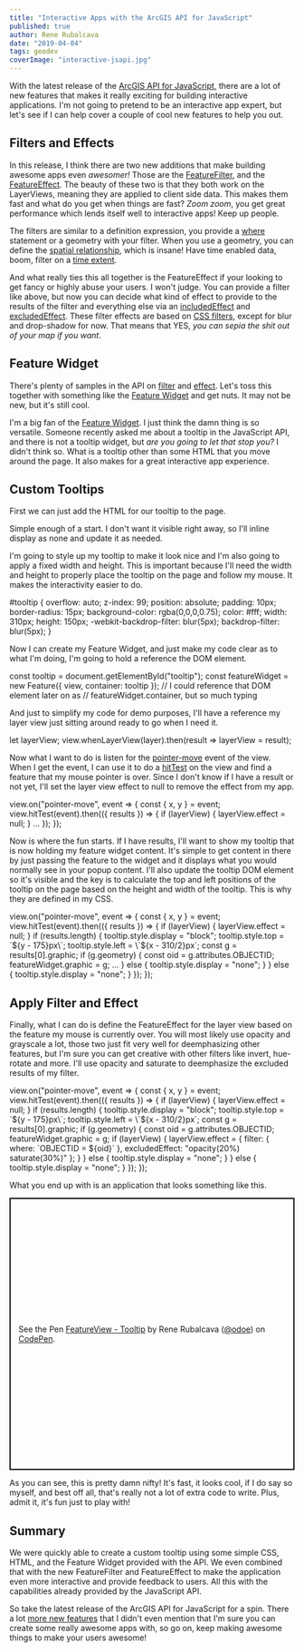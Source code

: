 ```yaml
---
title: "Interactive Apps with the ArcGIS API for JavaScript"
published: true
author: Rene Rubalcava
date: "2019-04-04"
tags: geodev
coverImage: "interactive-jsapi.jpg"
---
```


With the latest release of the [ArcGIS API for JavaScript](https://developers.arcgis.com/javascript/), there are a lot of new features that makes it really exciting for building interactive applications. I'm not going to pretend to be an interactive app expert, but let's see if I can help cover a couple of cool new features to help you out.

## Filters and Effects

In this release, I think there are two new additions that make building awesome apps even _awesomer!_ Those are the [FeatureFilter](https://developers.arcgis.com/javascript/latest/api-reference/esri-views-layers-support-FeatureFilter.html), and the [FeatureEffect](https://developers.arcgis.com/javascript/latest/api-reference/esri-views-layers-support-FeatureEffect.html). The beauty of these two is that they both work on the LayerViews, meaning they are applied to client side data. This makes them fast and what do you get when things are fast? _Zoom zoom_, you get great performance which lends itself well to interactive apps! Keep up people.

The filters are similar to a definition expression, you provide a [where](https://developers.arcgis.com/javascript/latest/api-reference/esri-views-layers-support-FeatureFilter.html#where) statement or a geometry with your filter. When you use a geometry, you can define the [spatial relationship](https://developers.arcgis.com/javascript/latest/api-reference/esri-views-layers-support-FeatureFilter.html#spatialRelationship), which is insane! Have time enabled data, boom, filter on a [time extent](https://developers.arcgis.com/javascript/latest/api-reference/esri-views-layers-support-FeatureFilter.html#timeExtent).

And what really ties this all together is the FeatureEffect if your looking to get fancy or highly abuse your users. I won't judge. You can provide a filter like above, but now you can decide what kind of effect to provide to the results of the filter and everything else via an [includedEffect](https://developers.arcgis.com/javascript/latest/api-reference/esri-views-layers-support-FeatureEffect.html#includedEffect) and [excludedEffect](https://developers.arcgis.com/javascript/latest/api-reference/esri-views-layers-support-FeatureEffect.html#excludedEffect). These filter effects are based on [CSS filters](https://developer.mozilla.org/en-US/docs/Web/CSS/filter), except for blur and drop-shadow for now. That means that YES, _you can sepia the shit out of your map if you want_.

## Feature Widget

There's plenty of samples in the API on [filter](https://developers.arcgis.com/javascript/latest/sample-code/?search=filter) and [effect](https://developers.arcgis.com/javascript/latest/sample-code/?search=effect). Let's toss this together with something like the [Feature Widget](https://developers.arcgis.com/javascript/latest/api-reference/esri-widgets-Feature.html) and get nuts. It may not be new, but it's still cool.

I'm a big fan of the [Feature Widget](https://odoe.net/blog/feature-widget-fun/). I just think the damn thing is so versatile. Someone recently asked me about a tooltip in the JavaScript API, and there is not a tooltip widget, but _are you going to let that stop you?_ I didn't think so. What is a tooltip other than some HTML that you move around the page. It also makes for a great interactive app experience.

## Custom Tooltips

First we can just add the HTML for our tooltip to the page.

<div id="tooltip" role="tooltip" style="display:none;"></div>
<div id="viewDiv"></div>

Simple enough of a start. I don't want it visible right away, so I'll inline display as none and update it as needed.

I'm going to style up my tooltip to make it look nice and I'm also going to apply a fixed width and height. This is important because I'll need the width and height to properly place the tooltip on the page and follow my mouse. It makes the interactivity easier to do.

#tooltip {
  overflow: auto;
  z-index: 99;
  position: absolute;
  padding: 10px;
  border-radius: 15px;
  background-color: rgba(0,0,0,0.75);
  color: #fff;
  width: 310px; 
  height: 150px;
  -webkit-backdrop-filter: blur(5px);
  backdrop-filter: blur(5px);
}

Now I can create my Feature Widget, and just make my code clear as to what I'm doing, I'm going to hold a reference the DOM element.

const tooltip = document.getElementById("tooltip");
const featureWidget = new Feature({ view, container: tooltip });
// I could reference that DOM element later on as
// featureWidget.container, but so much typing

And just to simplify my code for demo purposes, I'll have a reference my layer view just sitting around ready to go when I need it.

let layerView;
view.whenLayerView(layer).then(result => layerView = result);

Now what I want to do is listen for the [pointer-move](https://developers.arcgis.com/javascript/latest/api-reference/esri-views-MapView.html#event:pointer-move) event of the view. When I get the event, I can use it to do a [hitTest](https://developers.arcgis.com/javascript/latest/api-reference/esri-views-MapView.html#hitTest) on the view and find a feature that my mouse pointer is over. Since I don't know if I have a result or not yet, I'll set the layer view effect to null to remove the effect from my app.

view.on("pointer-move", event => {
  const { x, y } = event;
  view.hitTest(event).then(({ results }) => {
    if (layerView) {
      layerView.effect = null;
    }
    ...
  });
});

Now is where the fun starts. If I have results, I'll want to show my tooltip that is now holding my feature widget content. It's simple to get content in there by just passing the feature to the widget and it displays what you would normally see in your popup content. I'll also update the tooltip DOM element so it's visible and the key is to calculate the top and left positions of the tooltip on the page based on the height and width of the tooltip. This is why they are defined in my CSS.

view.on("pointer-move", event => {
  const { x, y } = event;
  view.hitTest(event).then(({ results }) => {
    if (layerView) {
      layerView.effect = null;
    }
    if (results.length) {
      tooltip.style.display = "block";
      tooltip.style.top = \`${y - 175}px\`;
      tooltip.style.left = \`${x - 310/2}px\`;
      const g = results[0].graphic;
      if (g.geometry) {
        const oid = g.attributes.OBJECTID;
        featureWidget.graphic = g;
        ...
      } else {
        tooltip.style.display = "none";
      }
    } else {
      tooltip.style.display = "none";
    }
  });
});

## Apply Filter and Effect

Finally, what I can do is define the FeatureEffect for the layer view based on the feature my mouse is currently over. You will most likely use opacity and grayscale a lot, those two just fit very well for deemphasizing other features, but I'm sure you can get creative with other filters like invert, hue-rotate and more. I'll use opacity and saturate to deemphasize the excluded results of my filter.

view.on("pointer-move", event => {
  const { x, y } = event;
  view.hitTest(event).then(({ results }) => {
    if (layerView) {
      layerView.effect = null;
    }
    if (results.length) {
      tooltip.style.display = "block";
      tooltip.style.top = \`${y - 175}px\`;
      tooltip.style.left = \`${x - 310/2}px\`;
      const g = results[0].graphic;
      if (g.geometry) {
        const oid = g.attributes.OBJECTID;
        featureWidget.graphic = g;
        if (layerView) {
          layerView.effect = {
            filter: {
              where: \`OBJECTID = ${oid}\`
            },
            excludedEffect: "opacity(20%) saturate(30%)"
          };
        }
      } else {
        tooltip.style.display = "none";
      }
    } else {
      tooltip.style.display = "none";
    }
  });
});

What you end up with is an application that looks something like this.

<p class="codepen" data-height="480" data-theme-id="31222" data-default-tab="result" data-user="odoe" data-slug-hash="eoOvPj" data-preview="true" style="height: 480px; box-sizing: border-box; display: flex; align-items: center; justify-content: center; border: 2px solid black; margin: 1em 0; padding: 1em;" data-pen-title="FeatureView - Tooltip"><span>See the Pen <a href="https://codepen.io/odoe/pen/eoOvPj/">FeatureView - Tooltip</a> by Rene Rubalcava (<a href="https://codepen.io/odoe">@odoe</a>) on <a href="https://codepen.io">CodePen</a>.</span></p>
<script async src="https://static.codepen.io/assets/embed/ei.js"></script>

As you can see, this is pretty damn nifty! It's fast, it looks cool, if I do say so myself, and best off all, that's really not a lot of extra code to write. Plus, admit it, it's fun just to play with!

## Summary

We were quickly able to create a custom tooltip using some simple CSS, HTML, and the Feature Widget provided with the API. We even combined that with the new FeatureFilter and FeatureEffect to make the application even more interactive and provide feedback to users. All this with the capabilities already provided by the JavaScript API.

So take the latest release of the ArcGIS API for JavaScript for a spin. There a lot [more new features](https://developers.arcgis.com/javascript/latest/guide/release-notes/) that I didn't even mention that I'm sure you can create some really awesome apps with, so go on, keep making awesome things to make your users awesome!
